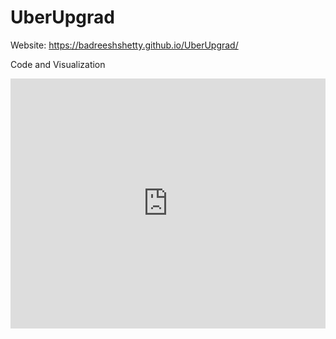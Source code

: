 # UberUpgrad
Website:
https://badreeshshetty.github.io/UberUpgrad/

Code and Visualization
<iframe src="https://kyso.io/badreeshshetty/UberUpgrad/embed?code=shown" width="100%" height="400px" frameBorder="0"></iframe>
